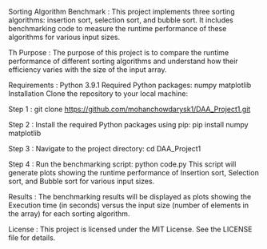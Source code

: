 Sorting Algorithm Benchmark :
This project implements three sorting algorithms: insertion sort, selection sort, and bubble sort. It includes benchmarking code to measure the runtime performance of these algorithms for various input sizes.

Th Purpose :
The purpose of this project is to compare the runtime performance of different sorting algorithms and understand how their efficiency varies with the size of the input array.

Requirements :
Python 3.9.1
Required Python packages:
numpy
matplotlib
Installation
Clone the repository to your local machine:

Step 1 :
git clone https://github.com/mohanchowdarysk1/DAA_Project1.git

Step 2 :
Install the required Python packages using pip:
pip install numpy matplotlib

Step 3 :
Navigate to the project directory:
cd DAA_Project1

Step 4 :
Run the benchmarking script:
python code.py
This script will generate plots showing the runtime performance of Insertion sort, Selection sort, and Bubble sort for various input sizes.

Results :
The benchmarking results will be displayed as plots showing the Execution time (in seconds) versus the input size (number of elements in the array) for each sorting algorithm.

License :
This project is licensed under the MIT License. See the LICENSE file for details.
